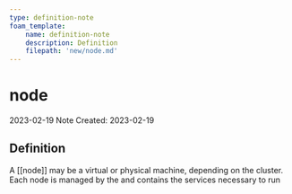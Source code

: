 ```yaml
---
type: definition-note
foam_template:
    name: definition-note
    description: Definition
    filepath: 'new/node.md'
---
```

# node
2023-02-19
Note Created: 2023-02-19

## Definition

A [[node]] may be a virtual or physical machine, depending on the cluster.
Each node is managed by the and contains the services necessary to run